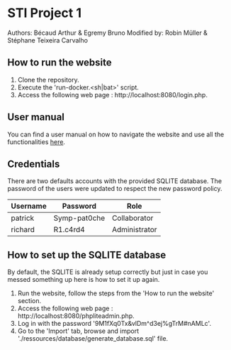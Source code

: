 # STI Project 1
Authors: Bécaud Arthur & Egremy Bruno
Modified by: Robin Müller & Stéphane Teixeira Carvalho
## How to run the website
1. Clone the repository.
2. Execute the 'run-docker.<sh|bat>' script.
3. Access the following web page : http://localhost:8080/login.php.
## User manual
You can find a user manual on how to navigate the website and use all the functionalities [here](./ressources/user_manual.md).
## Credentials
There are two defaults accounts with the provided SQLITE database. 
The password of the users were updated to respect the new password policy.

| Username | Password     | Role          |
|----------|--------------|---------------|
| patrick  | Symp-pat0che | Collaborator  |
| richard  | R1.c4rd4     | Administrator |
## How to set up the SQLITE database
By default, the SQLITE is already setup correctly but just in case you messed something up here is how to set it up again.

1. Run the website, follow the steps from the 'How to run the website' section.
2. Access the following web page : http://localhost:8080/phpliteadmin.php.
3. Log in with the password '9M1fXq0Tx&vlDm^d3ej%gTrM#nAMLc'.
4. Go to the 'Import' tab, browse and import './ressources/database/generate_database.sql' file.
